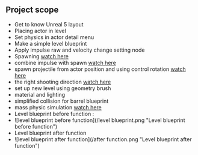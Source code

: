 ## Project scope  
- Get to know Unreal 5 layout  
- Placing actor in level  
- Set physics in actor detail menu  
- Make a simple level blueprint  
- Apply impulse raw and velocity change setting node  
- Spawning [watch here](https://drive.google.com/file/d/18epv29LTGgiQOmc8ehUvnXQKE3Lfnlbm/view?usp=sharing)  
- combine impulse with spawn [watch here](https://drive.google.com/file/d/1ofSYlPGCLRMu6-feK4poYKkK7uIJ1OJW/view?usp=sharing)  
- spawn projectile from actor position and using control rotation [watch here](https://drive.google.com/file/d/1PmQaTEY-cxzTBDRg_kiaj9OxEigVZBbV/view?usp=sharing)  
- the right shooting direction [watch here](https://drive.google.com/file/d/1qzF3-jurmNimQqbbD2BoC_eW8A6oIcEt/view?usp=sharing)  
- set up new level using geometry brush  
- material and lighting
- simplified collision for barrel blueprint
- mass physic simulation [watch here](https://drive.google.com/file/d/14-d3wcNixUu6AFLM4IJoY4MCmVYtrEry/view?usp=sharing)  
- Level blueprint before function :
- ![level blueprint before function](/level blueprint.png "Level blueprint before function")
- Level blueprint after function
- ![level blueprint after function](/after function.png "Level blueprint after function")